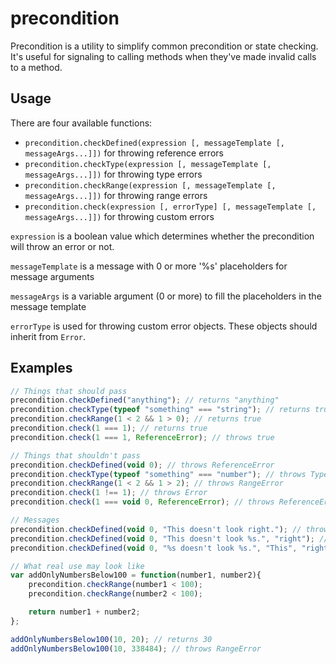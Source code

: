 # precondition
Precondition is a utility to simplify common precondition or state checking. It's useful for signaling
to calling methods when they've made invalid calls to a method.

## Usage
There are four available functions:
* `precondition.checkDefined(expression [, messageTemplate [, messageArgs...]])` for throwing reference errors
* `precondition.checkType(expression [, messageTemplate [, messageArgs...]])` for throwing type errors
* `precondition.checkRange(expression [, messageTemplate [, messageArgs...]])` for throwing range errors
* `precondition.check(expression [, errorType] [, messageTemplate [, messageArgs...]])` for throwing custom errors

`expression` is a boolean value which determines whether the precondition will throw an error or not.

`messageTemplate` is a message with 0 or more '%s' placeholders for message arguments

`messageArgs` is a variable argument (0 or more) to fill the placeholders in the message template

`errorType` is used for throwing custom error objects. These objects should inherit from `Error`.

## Examples
```javascript
// Things that should pass
precondition.checkDefined("anything"); // returns "anything"
precondition.checkType(typeof "something" === "string"); // returns true
precondition.checkRange(1 < 2 && 1 > 0); // returns true
precondition.check(1 === 1); // returns true
precondition.check(1 === 1, ReferenceError); // throws true

// Things that shouldn't pass
precondition.checkDefined(void 0); // throws ReferenceError
precondition.checkType(typeof "something" === "number"); // throws TypeError
precondition.checkRange(1 < 2 && 1 > 2); // throws RangeError
precondition.check(1 !== 1); // throws Error
precondition.check(1 === void 0, ReferenceError); // throws ReferenceError

// Messages
precondition.checkDefined(void 0, "This doesn't look right."); // throws ReferenceError with a message of "This doesn't look right."
precondition.checkDefined(void 0, "This doesn't look %s.", "right"); // throws ReferenceError with a message of "This doesn't look right."
precondition.checkDefined(void 0, "%s doesn't look %s.", "This", "right"); // throws ReferenceError with a message of "This doesn't look right."

// What real use may look like
var addOnlyNumbersBelow100 = function(number1, number2){
	precondition.checkRange(number1 < 100);
	precondition.checkRange(number2 < 100);

	return number1 + number2;
};

addOnlyNumbersBelow100(10, 20); // returns 30
addOnlyNumbersBelow100(10, 338484); // throws RangeError
```

